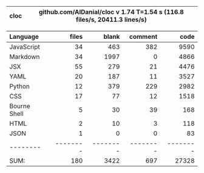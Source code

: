 cloc|github.com/AlDanial/cloc v 1.74  T=1.54 s (116.8 files/s, 20411.3 lines/s)
--- | ---

Language|files|blank|comment|code
:-------|-------:|-------:|-------:|-------:
JavaScript|34|463|382|9590
Markdown|34|1997|0|4866
JSX|55|279|21|4476
YAML|20|187|11|3527
Python|12|379|229|2982
CSS|17|77|12|1518
Bourne Shell|5|30|39|168
HTML|2|10|3|118
JSON|1|0|0|83
--------|--------|--------|--------|--------
SUM:|180|3422|697|27328

